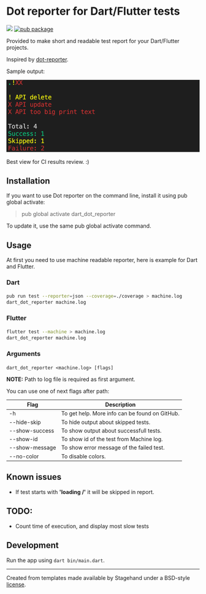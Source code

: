 # Dot reporter for Dart/Flutter tests

![](https://github.com/apastuhov/dart_dot_reporter/workflows/Dart%20CI/badge.svg?branch=master)
[![pub package](https://img.shields.io/pub/v/dart_dot_reporter.svg)](https://pub.dev/packages/dart_dot_reporter)

Provided to make short and readable test report for your Dart/Flutter projects.

Inspired by [dot-reporter](https://webdriver.io/docs/dot-reporter.html).

Sample output:

![](example/after_with_color.png)

Best view for CI results review. :)

## Installation

If you want to use Dot reporter on the command line, install it using pub global activate:

> pub global activate dart_dot_reporter

To update it, use the same pub global activate command.

## Usage

At first you need to use machine readable reporter, here is example for Dart and Flutter.

### Dart

```bash
pub run test --reporter=json --coverage=./coverage > machine.log
dart_dot_reporter machine.log
```

### Flutter

```bash
flutter test --machine > machine.log
dart_dot_reporter machine.log
```

### Arguments

`dart_dot_reporter <machine.log> [flags]`

**NOTE:** Path to log file is required as first argument.

You can use one of next flags after path:

| Flag           | Description                                    |
| -------------- | ---------------------------------------------- |
| -h             | To get help. More info can be found on GitHub. |
| --hide-skip    | To hide output about skipped tests.            |
| --show-success | To show output about successfull tests.        |
| --show-id      | To show id of the test from Machine log.       |
| --show-message | To show error message of the failed test.      |
| --no-color     | To disable colors.                             |

## Known issues

- If test starts with **'loading /'** it will be skipped in report.

## TODO:

- Count time of execution, and display most slow tests

## Development

Run the app using `dart bin/main.dart`.

---

Created from templates made available by Stagehand under a BSD-style
[license](https://github.com/dart-lang/stagehand/blob/master/LICENSE).
